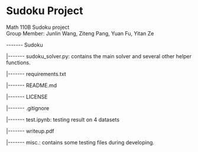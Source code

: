 # Sudoku Project
Math 110B Sudoku project  
Group Member: Junlin Wang, Ziteng Pang, Yuan Fu, Yitan Ze


------- Sudoku

  |------- sudoku_solver.py: contains the main solver and several other helper functions.

  |------- requirements.txt
  
  |------- README.md

  |------- LICENSE
  
  |------- .gitignore
  
  |------- test.ipynb: testing result on 4 datasets
  
  |------- writeup.pdf
  
  |------- misc.: contains some testing files during developing.

